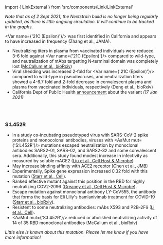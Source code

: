 import { LinkExternal } from 'src/components/Link/LinkExternal'

_Note that as of 2 Sept 2021, the Nextstrain build is no longer being regularly updated, as there is little ongoing circulation. It will continue to be tracked in the graphs._

<Var name={'21C (Epsilon)'}/> was first identified in California and appears to have increased in frequency (<LinkExternal href="https://jamanetwork.com/journals/jama/fullarticle/2776543">Zhang et al., JAMA</LinkExternal>). <br/>

- Neutralizing titers in plasma from vaccinated individuals were reduced 3-6 fold against <Var name={'21C (Epsilon)'}/> compared to wild-type, and neutralization of mAbs targetting N-terminal domain was completely lost ([McCallum et al., bioRxiv](https://www.biorxiv.org/content/10.1101/2021.03.31.437925v1))
- Viral shedding was increased 2-fold for <Var name={'21C (Epsilon)'}/> compared to wild-type in pseudoviruses, and neutralization titers showed a 4-6.7 fold and 2-fold decrease in convalescent plasma and plasma from vaccinated individuals, respectively (<LinkExternal href="https://www.medrxiv.org/content/10.1101/2021.03.07.21252647v1">Deng et al., bioRxiv</LinkExternal>)
- California Dept of Public Health [announcement](https://www.cdph.ca.gov/Programs/OPA/Pages/NR21-020.aspx) about the variant _(17 Jan 2021)_

<br/><br/>

### S:L452R
- In a study co-incubating pseudotyped virus with SARS-CoV-2 spike proteins and monocolonal antibodies, viruses with <AaMut mut={'S:L452R'}/> mutations escaped neutralization by monoclonal antibodies SARS2-01, SARS-02, and SARS2-32 and some convalescent sera. Additionally, this study found modest increase in infectivity as measured by soluble mACE2 ([Liu et al., Cell Host & Microbe](https://www.sciencedirect.com/science/article/pii/S1931312821000445))
- May increase binding affinity with ACE2 receptor ([Chen et al., JMB](https://www.sciencedirect.com/science/article/pii/S0022283620304563?via%3Dihub))
- Experimentally, Spike gene expression increased 0.32 fold with this mutation ([Starr et al., Cell](https://doi.org/10.1016/j.cell.2020.08.012)).
- Ranked effective mutant against this position in the RBD for highly neutralizing COV2-2096 ([Greaney et al., Cell Host & Microbe](https://doi.org/10.1016/j.chom.2020.11.007)).
- Escape mutation against monoclonal antibody LY-CoV555, the antibody that forms the basis for Eli Lilly's bamlanivimab treatment for COVID-19 ([Starr et al., bioRxiv](https://www.biorxiv.org/content/10.1101/2021.02.17.431683v1)).
- Resistent to some neutralizing antibodies: mAbs X593 and P2B-2F6 ([Li et al., Cell](https://www.sciencedirect.com/science/article/abs/pii/S0092867420308771)).
- <AaMut mut={'S:L452R'}/> reduced or abolished neutralizing activity of 14 of 35 RBD monoclonal antibodies (<LinkExternal href="https://www.biorxiv.org/content/10.1101/2021.03.31.437925v1">McCallum et al., bioRxiv</LinkExternal>)

_Little else is known about this mutation. Please let me know if you have more information!_
